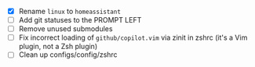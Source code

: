 - [x] Rename `linux` to `homeassistant`
- [ ] Add git statuses to the PROMPT LEFT
- [ ] Remove unused submodules
- [ ] Fix incorrect loading of `github/copilot.vim` via zinit in zshrc (it's a Vim plugin, not a Zsh plugin)
- [ ] Clean up configs/config/zshrc
